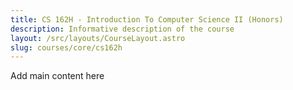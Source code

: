 ```yaml
---
title: CS 162H - Introduction To Computer Science II (Honors)
description: Informative description of the course
layout: /src/layouts/CourseLayout.astro
slug: courses/core/cs162h
---
```


Add main content here